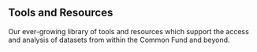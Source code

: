 ## Tools and Resources
Our ever-growing library of tools and resources which support the access and analysis of datasets from within the Common Fund and beyond.